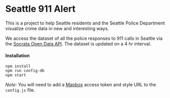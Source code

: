 # Seattle 911 Alert

This is a project to help Seattle residents and the Seattle Police Department visualize crime data in new and interesting ways.

We access the dataset of all the police responses to 911 calls in Seattle via the [Socrata Open Data API](https://dev.socrata.com/foundry/data.seattle.gov/pu5n-trf4). The dataset is updated on a 4 hr interval.

#### Installation
```
npm install
npm run config-db
npm start
```

*Note:* You will need to add a [Mapbox](https://www.mapbox.com/mapbox-studio/) access token and style URL to the `config.js` file.
